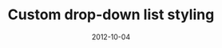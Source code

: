 ---
date: 2012-10-04
external: 
  host: Codrops
  url: http://tympanus.net/codrops/2012/10/04/custom-drop-down-list-styling/
layout: none
preview: false
published: true
sassmeister: false
summary: false
title: "Custom drop-down list styling"
---